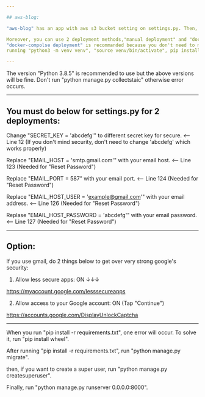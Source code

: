 ```yaml
--- 

## aws-blog:

"aws-blog" has an app with aws s3 bucket setting on settings.py. Then, it's run with "python manage.py 0.0.0.0:8000".

Moreover, you can use 2 deployment methods,"manual deployment" and "docker-compolse deployment".
"docker-compolse deployment" is recommanded because you don't need to manually deploy the app 
running "python3 -m venv venv", "source venv/bin/activate", pip install -r requirements.txt" and so on.

---
```


The version "Python 3.8.5" is recommended to use but the above versions will be fine.
Don't run "python manage.py collectstaic" otherwise error occurs.

--- 

## You must do below for settings.py for 2 deployments:

Change "SECRET_KEY = 'abcdefg'" to different secret key for secure. <-- Line 12
(If you don't mind security, don't need to change 'abcdefg' which works properly)

Replace "EMAIL_HOST = 'smtp.gmail.com'" with your email host. <-- Line 123 (Needed for "Reset Password")

Replace "EMAIL_PORT = 587" with your email port. <-- Line 124 (Needed for "Reset Password")

Replace "EMAIL_HOST_USER = 'example@gmail.com'" with your email address. <-- Line 126 (Needed for "Reset Password")

Replase "EMAIL_HOST_PASSWORD = 'abcdefg'" with your email password. <-- Line 127 (Needed for "Reset Password")

---

## Option: 

If you use gmail, do 2 things below to get over very strong google's security:

1. Allow less secure apps: ON ↓↓↓
 
https://myaccount.google.com/lesssecureapps

2. Allow access to your Google account: ON (Tap "Continue")

https://accounts.google.com/DisplayUnlockCaptcha

---

When you run "pip install -r requirements.txt", one error will occur.
To solve it, run "pip install wheel".

After running "pip install -r requirements.txt", 
run "python manage.py migrate".

then, if you want to create a super user,
run "python manage.py createsuperuser".

Finally, run "python manage.py runserver 0.0.0.0:8000".
